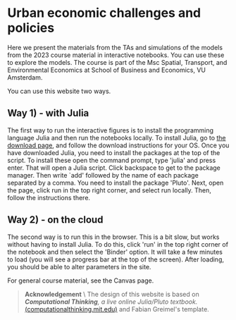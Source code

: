 # Urban economic challenges and policies

Here we present the materials from the TAs and simulations of the models from the 2023 course material in interactive notebooks. You can use these to explore the models. The course is part of the Msc Spatial, Transport, and Environmental Economics at School of Business and Economics, VU Amsterdam.

You can use this website two ways.

## Way 1) - with Julia

The first way to run the interactive figures is to install the programming language Julia and then run the notebooks locally. To install Julia, go to [the download page](https://julialang.org/downloads/), and follow the download instructions for your OS. Once you have downloaded Julia, you need to install the packages
at the top of the script. To install these open the command prompt, type 'julia' and press enter. That will open a Julia script. Click backspace to get to
the package manager. Then write `add' followed by the name of each package separated by a comma. You need to install the package 'Pluto'. Next, open the page, click run in the top right corner, and select run locally. Then, follow the instructions there.

## Way 2) - on the cloud

The second way is to run this in the browser. This is a bit slow, but works without having to install Julia. To do this, click 'run' in the top right corner of the notebook and then select the 'Binder' option. It will take a few minutes to load (you will see a progress bar at the top of the screen). After loading, you should be able to alter parameters in the site. 

For general course material, see the Canvas page.

> **Acknowledgement** \\
> The design of this website is based on _**Computational Thinking**, a live online Julia/Pluto textbook._ [(computationalthinking.mit.edu)](https://computationalthinking.mit.edu) and Fabian Greimel's template.
